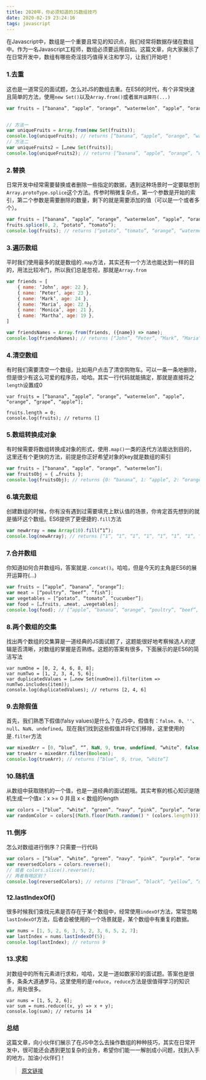 ```yaml
---
title: 2020年，你必须知道的JS数组技巧
date: 2020-02-19 23:24:16
tags: javascript
---
```

在Javascript中，数组是一个重要且常见的知识点，我们经常将数据存储在数组中。作为一名Javascript工程师，数组必须要运用自如。这篇文章，向大家展示了在日常开发中，数组有哪些奇淫技巧值得关注和学习，让我们开始吧！

### 1.去重
这也是一道常见的面试题，怎么对JS的数组去重。在ES6的时代，有个非常快速且简单的方法，使用`new Set()`以及`Array.from()`或者`展开运算符(...)`
``` javascript
var fruits = [“banana”, “apple”, “orange”, “watermelon”, “apple”, “orange”, “grape”, “apple”];


// 方法一
var uniqueFruits = Array.from(new Set(fruits));
console.log(uniqueFruits); // returns [“banana”, “apple”, “orange”, “watermelon”, “grape”]
// 方法二
var uniqueFruits2 = […new Set(fruits)];
console.log(uniqueFruits2); // returns [“banana”, “apple”, “orange”, “watermelon”, “grape”]
```

### 2.替换
日常开发中经常需要替换或者删除一些指定的数据，遇到这种场景时一定要联想到`Array.protoType.splice`这个方法。传参时稍微复杂点，第一个参数是开始的索引，第二个参数是需要删除的数量，剩下的就是需要添加的值（可以是一个或者多个）。
```javascript
var fruits = [“banana”, “apple”, “orange”, “watermelon”, “apple”, “orange”, “grape”, “apple”];
fruits.splice(0, 2, “potato”, “tomato”);
console.log(fruits); // returns [“potato”, “tomato”, “orange”, “watermelon”, “apple”, “orange”, “grape”, “apple”]
```

### 3.遍历数组
平时我们使用最多的就是数组的`.map`方法，其实还有一个方法也能达到一样的目的，用法比较冷门，所以我们总是忽视，那就是`Array.from`
```javascript
var friends = [
    { name: ‘John’, age: 22 },
    { name: ‘Peter’, age: 23 },
    { name: ‘Mark’, age: 24 },
    { name: ‘Maria’, age: 22 },
    { name: ‘Monica’, age: 21 },
    { name: ‘Martha’, age: 19 },
]

var friendsNames = Array.from(friends, ({name}) => name);
console.log(friendsNames); // returns [“John”, “Peter”, “Mark”, “Maria”, “Monica”, “Martha”]
```

### 4.清空数组
有时我们需要清空一个数组，比如用户点击了清空购物车。可以一条一条地删除，但是很少有这么可爱的程序员，哈哈。其实一行代码就能搞定，那就是直接将之`length`设置成0
```
var fruits = [“banana”, “apple”, “orange”, “watermelon”, “apple”, “orange”, “grape”, “apple”];

fruits.length = 0;
console.log(fruits); // returns []
```

### 5.数组转换成对象
有时候需要将数组转换成对象的形式，使用`.map()`一类的迭代方法能达到目的，这里还有个更快的方法，前提是你正好希望对象的key就是数组的索引
``` javascript
var fruits = [“banana”, “apple”, “orange”, “watermelon”];
var fruitsObj = { …fruits };
console.log(fruitsObj); // returns {0: “banana”, 1: “apple”, 2: “orange”, 3: “watermelon”, 4: “apple”, 5: “orange”, 6: “grape”, 7: “apple”}
```

### 6.填充数组
创建数组的时候，你有没有遇到过需要填充上默认值的场景，你肯定首先想到的就是循环这个数组。ES6提供了更便捷的`.fill`方法
```  javascript
var newArray = new Array(10).fill(“1”);
console.log(newArray); // returns [“1”, “1”, “1”, “1”, “1”, “1”, “1”, “1”, “1”, “1”, “1”]
```

### 7.合并数组
你知道如何合并数组吗，答案就是`.concat()`。哈哈，但是今天的主角是ES6的展开运算符(...)
``` javascript
var fruits = [“apple”, “banana”, “orange”];
var meat = [“poultry”, “beef”, “fish”];
var vegetables = [“potato”, “tomato”, “cucumber”];
var food = […fruits, …meat, …vegetables];
console.log(food); // [“apple”, “banana”, “orange”, “poultry”, “beef”, “fish”, “potato”, “tomato”, “cucumber”]
```

### 8.两个数组的交集
找出两个数组的交集算是一道经典的JS面试题了，这题能很好地考察候选人的逻辑是否清晰，对数组的掌握是否熟练。这题的答案有很多，下面展示的是ES6的简洁写法
```
var numOne = [0, 2, 4, 6, 8, 8];
var numTwo = [1, 2, 3, 4, 5, 6];
var duplicatedValues = […new Set(numOne)].filter(item => numTwo.includes(item));
console.log(duplicatedValues); // returns [2, 4, 6]
```

### 9.去除假值
首先，我们熟悉下假值(falsy values)是什么？在JS中，假值有：`false`、`0`、`''`、`null`、`NaN`、`undefined`。现在我们找到这些假值并将它们移除，这里使用的是`.filter`方法
``` javascript
var mixedArr = [0, “blue”, “”, NaN, 9, true, undefined, “white”, false];
var trueArr = mixedArr.filter(Boolean);
console.log(trueArr); // returns [“blue”, 9, true, “white”]
```

### 10.随机值
从数组中获取随机的一个值，也是一道经典的面试题哦。其实考察的核心知识是随机生成一个值x：x >= 0 并且 x < 数组的length
``` javascript
var colors = [“blue”, “white”, “green”, “navy”, “pink”, “purple”, “orange”, “yellow”, “black”, “brown”];
var randomColor = colors[(Math.floor(Math.random() * (colors.length)))]
```

### 11.倒序
怎么对数组进行倒序？只需要一行代码
``` javascript
var colors = [“blue”, “white”, “green”, “navy”, “pink”, “purple”, “orange”, “yellow”, “black”, “brown”];
var reversedColors = colors.reverse();
// 或者 colors.slice().reverse();
// 两者有啥区别？
console.log(reversedColors); // returns [“brown”, “black”, “yellow”, “orange”, “purple”, “pink”, “navy”, “green”, “white”, “blue”]
```

### 12.lastIndexOf()
很多时候我们查找元素是否存在于某个数组中，经常使用`indexOf`方法，常常忽略`lastIndexOf`方法，后者会被使用的一个场景就是，某个数组中有重复的数据。
``` javascript
var nums = [1, 5, 2, 6, 3, 5, 2, 3, 6, 5, 2, 7];
var lastIndex = nums.lastIndexOf(5);
console.log(lastIndex); // returns 9
```

### 13.求和
对数组中的所有元素进行求和，哈哈，又是一道如数家珍的面试题。答案也是很多，条条大道通罗马，这里使用的是`reduce`，`reduce`方法是很值得学习的知识点，用处很多。
```
var nums = [1, 5, 2, 6];
var sum = nums.reduce((x, y) => x + y);
console.log(sum); // returns 14
```

### 总结
这篇文章，向小伙伴们展示了在JS中怎么去操作数组的种种技巧，其实在日常开发中，很可能还会遇到更加复杂的业务，希望你们能一一解剖成小问题，找到入手的地方。加油小伙伴们！

> [原文链接](https://dev.to/duomly/13-useful-javascript-array-tips-and-tricks-you-should-know-2jfo)